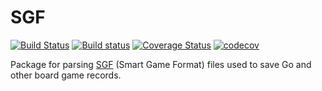 # SGF

[![Build Status](https://travis-ci.org/Paethon/SGF.jl.svg?branch=master)](https://travis-ci.org/Paethon/SGF.jl)
[![Build status](https://ci.appveyor.com/api/projects/status/t0s8m8jrmma1ri9j?svg=true)](https://ci.appveyor.com/project/Paethon/sgf-jl)
[![Coverage Status](https://coveralls.io/repos/github/Paethon/SGF.jl/badge.svg?branch=master)](https://coveralls.io/github/Paethon/SGF.jl?branch=master)
[![codecov](https://codecov.io/gh/Paethon/SGF.jl/branch/master/graph/badge.svg)](https://codecov.io/gh/Paethon/SGF.jl)

Package for parsing [SGF](http://senseis.xmp.net/?SmartGameFormat)
(Smart Game Format) files used to save Go and other board game records.
